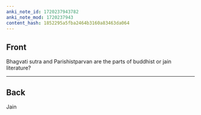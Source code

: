 ```yaml
---
anki_note_id: 1720237943782
anki_note_mod: 1720237943
content_hash: 1852295a5fba2464b3160a83463da064
---
```


## Front

Bhagvati sutra and Parishistparvan are the parts of buddhist or jain literature?

<hr/>

## Back

Jain